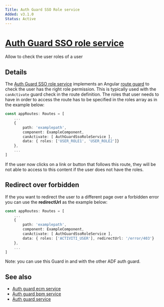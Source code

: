 ```yaml
---
Title: Auth Guard SSO Role service
Added: v3.1.0
Status: Active
---
```


# [Auth Guard SSO role service](../../../lib/core/services/auth-guard-sso-role.service.ts "Defined in auth-guard-sso-role.service.ts")

Allow to check the user roles of a user

## Details

The [Auth Guard SSO role service](../../core/services/auth-guard-sso-role.service.md) implements an Angular
[route guard](https://angular.io/guide/router#milestone-5-route-guards)
to check the user has the right role permission. This is typically used with the
`canActivate` guard check in the route definition. The roles that user needs to have in order to access the route has to be specified in the roles array as in the example below:

```ts
const appRoutes: Routes = [
    ...
    {
        path: 'examplepath',
        component: ExampleComponent,
        canActivate: [ AuthGuardSsoRoleService ],
        data: { roles: ['USER_ROLE1', 'USER_ROLE2']}
    },
    ...
]
```

If the user now clicks on a link or button that follows this route, they will be not able to access to this content if the user does not have the roles.

## Redirect over forbidden

If the you want to redirect the user to a different page over a forbidden error you can use the **redirectUrl** as the example below:

```ts
const appRoutes: Routes = [
    ...
    {
        path: 'examplepath',
        component: ExampleComponent,
        canActivate: [ AuthGuardSsoRoleService ],
        data: { roles: ['ACTIVITI_USER'], redirectUrl: '/error/403'}
    },
    ...
]
```

Note: you can use this Guard in and with the other ADF auth guard.

## See also

-   [Auth guard ecm service](auth-guard-ecm.service.md)
-   [Auth guard bpm service](auth-guard-bpm.service.md)
-   [Auth guard service](auth-guard.service.md)
